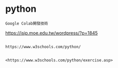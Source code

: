 # python
```
Google Colab開發技術

```
https://isip.moe.edu.tw/wordpress/?p=1845

```

https://www.w3schools.com/python/


<https://www.w3schools.com/python/exercise.asp>
